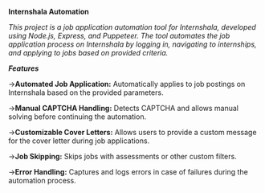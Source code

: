 **Internshala Automation**
</hr>

*This project is a job application automation tool for Internshala, developed using Node.js, Express, and Puppeteer. The tool automates the job application process on Internshala by logging in, navigating to internships, and applying to jobs based on provided criteria.*

***Features***

->**Automated Job Application:** Automatically applies to job postings on Internshala based on the provided parameters.

->**Manual CAPTCHA Handling:** Detects CAPTCHA and allows manual solving before continuing the automation.

->**Customizable Cover Letters:** Allows users to provide a custom message for the cover letter during job applications.

->**Job Skipping:** Skips jobs with assessments or other custom filters.

->**Error Handling:** Captures and logs errors in case of failures during the automation process.

